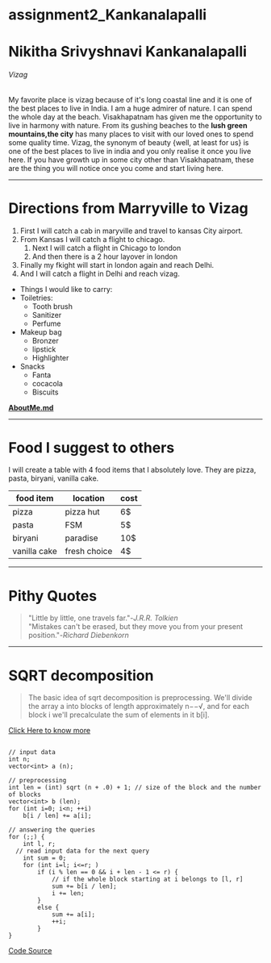 # assignment2_Kankanalapalli
# Nikitha Srivyshnavi Kankanalapalli
###### Vizag
My favorite place is vizag because of it's long coastal line and it is one of the best places to live in India. I am a huge admirer of nature. I can spend the whole day at the beach. Visakhapatnam has given me the opportunity to live in harmony with nature. From its gushing beaches to the **lush green mountains,the city** has many places to visit with our loved ones to spend some quality time. Vizag, the synonym of beauty {well, at least for us} is one of the best places to live in india and you only realise it once you live here. If you have growth up in some city other than Visakhapatnam, these are the thing you will notice once you come and start living here.

---

# Directions from Marryville to Vizag
1. First I will catch a cab in maryville and travel to kansas City airport. 
2. From Kansas I will catch a flight to chicago.
    1. Next I will catch a flight in Chicago to london
    2. And then there is a 2 hour layover in london
3. Finally my fkight will start in london again and reach Delhi.
4. And I will catch a flight in Delhi and reach vizag.

* Things I would like to carry:
* Toiletries:
  * Tooth brush
  * Sanitizer
  * Perfume
* Makeup bag
  * Bronzer
  * lipstick
  * Highlighter
* Snacks
    * Fanta
    * cocacola
    * Biscuits

**[AboutMe.md](AboutMe.md)**

---

# Food I suggest to others
I will create a table with 4 food items that I absolutely love. They are pizza, pasta, biryani, vanilla cake.

|food item|location|cost|
|---|---|---|
|pizza|pizza hut|6$|
|pasta|FSM|5$|
|biryani|paradise|10$|
|vanilla cake|fresh choice|4$|

---

# Pithy Quotes

>"Little by little, one travels far."-*J.R.R. Tolkien*<br>
>"Mistakes can't be erased, but they move you from your present position."-*Richard Diebenkorn*

---

# SQRT decomposition

>The basic idea of sqrt decomposition is preprocessing. We'll divide the array a into blocks of length approximately n−−√, and for each block i we'll precalculate the sum of elements in it b[i].

[Click Here to know more](https://en.wikipedia.org/wiki/SQRT_meldabe_decomposition)

```

// input data
int n;
vector<int> a (n);

// preprocessing
int len = (int) sqrt (n + .0) + 1; // size of the block and the number of blocks
vector<int> b (len);
for (int i=0; i<n; ++i)
    b[i / len] += a[i];

// answering the queries
for (;;) {
    int l, r;
  // read input data for the next query
    int sum = 0;
    for (int i=l; i<=r; )
        if (i % len == 0 && i + len - 1 <= r) {
            // if the whole block starting at i belongs to [l, r]
            sum += b[i / len];
            i += len;
        }
        else {
            sum += a[i];
            ++i;
        }
}
```

[Code Source](https://cp-algorithms.com/data_structures/sqrt_decomposition.html)







